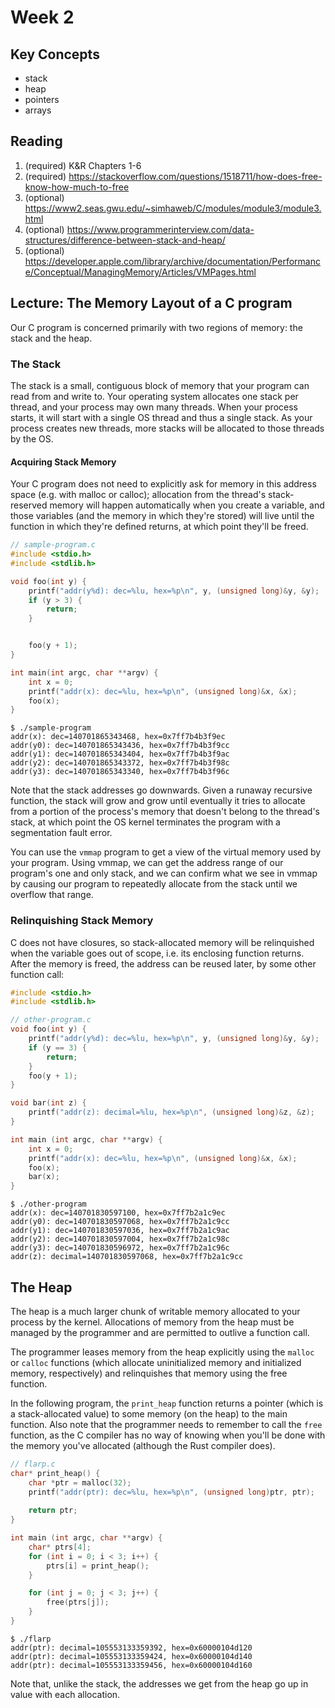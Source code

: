 # Week 2

## Key Concepts

- stack
- heap
- pointers
- arrays

## Reading

1. (required) K&R Chapters 1-6
2. (required) https://stackoverflow.com/questions/1518711/how-does-free-know-how-much-to-free
3. (optional) https://www2.seas.gwu.edu/~simhaweb/C/modules/module3/module3.html
4. (optional) https://www.programmerinterview.com/data-structures/difference-between-stack-and-heap/
5. (optional) https://developer.apple.com/library/archive/documentation/Performance/Conceptual/ManagingMemory/Articles/VMPages.html

## Lecture: The Memory Layout of a C program

Our C program is concerned primarily with two regions of memory: the 
stack and the heap.

### The Stack

The stack is a small, contiguous block of memory that your program 
can read from and write to. Your operating system allocates one 
stack per thread, and your process may own many threads. When your 
process starts, it will start with a single OS thread and thus a 
single stack. As your process creates new threads, more stacks will 
be allocated to those threads by the OS.

#### Acquiring Stack Memory

Your C program does not need to explicitly ask for memory in this 
address space (e.g. with malloc or calloc); allocation from the 
thread's stack-reserved memory will happen automatically when you 
create a variable, and those variables (and the memory in which 
they're stored) will live until the function in which they're 
defined returns, at which point they'll be freed.

```c
// sample-program.c
#include <stdio.h>
#include <stdlib.h>

void foo(int y) {
    printf("addr(y%d): dec=%lu, hex=%p\n", y, (unsigned long)&y, &y);
    if (y > 3) {
        return;
    }


    foo(y + 1);
}

int main(int argc, char **argv) {
    int x = 0;
    printf("addr(x): dec=%lu, hex=%p\n", (unsigned long)&x, &x);
    foo(x);
}
```

```shell
$ ./sample-program
addr(x): dec=140701865343468, hex=0x7ff7b4b3f9ec
addr(y0): dec=140701865343436, hex=0x7ff7b4b3f9cc
addr(y1): dec=140701865343404, hex=0x7ff7b4b3f9ac
addr(y2): dec=140701865343372, hex=0x7ff7b4b3f98c
addr(y3): dec=140701865343340, hex=0x7ff7b4b3f96c
````

Note that the stack addresses go downwards. Given a runaway 
recursive function, the stack will grow and grow until eventually it 
tries to allocate from a portion of the process's memory that 
doesn't belong to the thread's stack, at which point the OS kernel 
terminates the program with a segmentation fault error.

You can use the `vmmap` program to get a view of the virtual memory 
used by your program. Using vmmap, we can get the address range of 
our program's one and only stack, and we can confirm what we see in 
vmmap by causing our program to repeatedly allocate from the stack 
until we overflow that range.

### Relinquishing Stack Memory

C does not have closures, so stack-allocated memory will be 
relinquished when the variable goes out of scope, i.e. its enclosing 
function returns. After the memory is freed, the address can be 
reused later, by some other function call:

```c
#include <stdio.h>
#include <stdlib.h>

// other-program.c
void foo(int y) {
    printf("addr(y%d): dec=%lu, hex=%p\n", y, (unsigned long)&y, &y);
    if (y == 3) {
        return;
    }
    foo(y + 1);
}

void bar(int z) {
    printf("addr(z): decimal=%lu, hex=%p\n", (unsigned long)&z, &z);
}

int main (int argc, char **argv) {
    int x = 0;
    printf("addr(x): dec=%lu, hex=%p\n", (unsigned long)&x, &x);
    foo(x);
    bar(x);
}
```

```shell
$ ./other-program
addr(x): dec=140701830597100, hex=0x7ff7b2a1c9ec
addr(y0): dec=140701830597068, hex=0x7ff7b2a1c9cc
addr(y1): dec=140701830597036, hex=0x7ff7b2a1c9ac
addr(y2): dec=140701830597004, hex=0x7ff7b2a1c98c
addr(y3): dec=140701830596972, hex=0x7ff7b2a1c96c
addr(z): decimal=140701830597068, hex=0x7ff7b2a1c9cc
```

## The Heap

The heap is a much larger chunk of writable memory allocated to your 
process by the kernel. Allocations of memory from the heap must be 
managed by the programmer and are permitted to outlive a function 
call.

The programmer leases memory from the heap explicitly using the 
`malloc` or `calloc` functions (which allocate uninitialized memory and 
initialized memory, respectively) and relinquishes that memory using 
the free function.

In the following program, the `print_heap` function returns a pointer 
(which is a stack-allocated value) to some memory (on the heap) to 
the main function. Also note that the programmer needs to remember 
to call the `free` function, as the C compiler has no way of knowing 
when you'll be done with the memory you've allocated (although the 
Rust compiler does).

```c
// flarp.c
char* print_heap() {
    char *ptr = malloc(32);
    printf("addr(ptr): dec=%lu, hex=%p\n", (unsigned long)ptr, ptr);
    
    return ptr;
}

int main (int argc, char **argv) {
    char* ptrs[4];
    for (int i = 0; i < 3; i++) {
        ptrs[i] = print_heap();
    }

    for (int j = 0; j < 3; j++) {
        free(ptrs[j]);
    }
}
```

```shell
$ ./flarp
addr(ptr): decimal=105553133359392, hex=0x60000104d120
addr(ptr): decimal=105553133359424, hex=0x60000104d140
addr(ptr): decimal=105553133359456, hex=0x60000104d160
```

Note that, unlike the stack, the addresses we get from the heap go 
up in value with each allocation.
